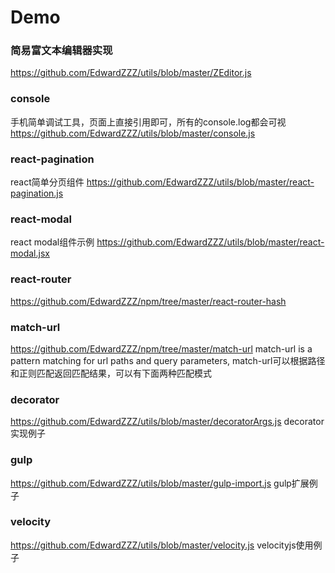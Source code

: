 # Demo

### 简易富文本编辑器实现
<https://github.com/EdwardZZZ/utils/blob/master/ZEditor.js>

### console
手机简单调试工具，页面上直接引用即可，所有的console.log都会可视
<https://github.com/EdwardZZZ/utils/blob/master/console.js>

### react-pagination
react简单分页组件
<https://github.com/EdwardZZZ/utils/blob/master/react-pagination.js>

### react-modal
react modal组件示例
<https://github.com/EdwardZZZ/utils/blob/master/react-modal.jsx>

### react-router
<https://github.com/EdwardZZZ/npm/tree/master/react-router-hash>

### match-url
<https://github.com/EdwardZZZ/npm/tree/master/match-url>
match-url is a pattern matching for url paths and query parameters, match-url可以根据路径和正则匹配返回匹配结果，可以有下面两种匹配模式

### decorator
<https://github.com/EdwardZZZ/utils/blob/master/decoratorArgs.js>
decorator实现例子

### gulp
<https://github.com/EdwardZZZ/utils/blob/master/gulp-import.js>
gulp扩展例子

### velocity
<https://github.com/EdwardZZZ/utils/blob/master/velocity.js>
velocityjs使用例子


